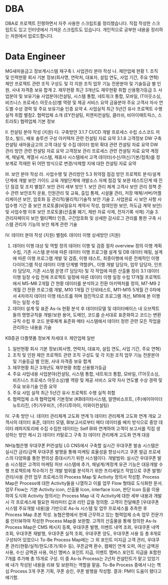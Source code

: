 # DBA
DBA로 프로젝트 진행하면서 자주 사용한 스크립트를 정리했습니다.
직접 작성한 스크립트도 있고 인터넷에서 가져온 스크립트도 있습니다.
개인적으로 공부한 내용을 정리하는 차원에서 업로드합니다.


# Data Engineer

MG새마을금고 정보계시스템 재구축
I. 사업관리 분야 작성
  나. 제안업체 현황
    1. 조직 및 인력현황
      회사 기본 정보(회사명, 연락처, 대표자, 설립 연도, 사업 기간, 주요 연혁)
      제안 프로젝트 관련 조직 구성도 및 각 지원 조직 업무 기능
      전문분야 및 기술등급 별 인원, 사내 자격증 보유 합계
    2. 재무현황
      최근 3개년도 재무현황 취합 신용평가등급
    3. 사업분야 및 보유기술
      사업분야(컨설팅, 시스템 통합, 네트워크 통합, 모바일, IT아웃소싱, 비즈니스 프로세스 아웃소싱)별 역량 및 제공 서비스 요약
  	  금융분야 주요 고객사
      자사 연도별 수상 경력 및 주요 보유기술 인증 요약
    4. 사업실적
      최근 5년간 유사 프로젝트 수행 실적 취합
  별첨2. 협력업체 소개 (EY컨설팅, 피앤피컨설팅, 클러쉬, 비아이매트릭스, 스트라토)
    협력업체 기본 정보

II. 컨설팅 분야 작성 (지원)
  다. 구축방안
     3.1.7 CI/CD 개발 프로세스 수립
       소스코드 저장소, 빌드, 배포 솔루션 구성 아키텍처 관련 컨설팅 자료 요약
     3.1.8 고객정보 DW 구축 컨설팅
       새마을금고의 고객 대상 및 수집 데이터 범위 확대 관련 컨설팅 자료 요약
       DW 관리 방안 관련 컨설팅 자료 요약
       고객정보 관리 프로세스 관련 컨설팅 자료 요약
       계정계, 채널계, 계열사 시스템, 제휴사 시스템에서 고객 데이터(수신/여신/기본/접촉)를 정보계로 적재한 뒤 어떤 방식으로 변경/삭제할 지에 대한 컨설팅 자료 요약

III. 보안 분야 작성
  라. 사업수행 및 관리방안
     5.3 취약점 점검 방안
        프로젝트 분석/설계단계에 개발 보안 가이드 교육
        개발단계에 개발소스 자체 점검 및 보완
        테스트단계 때 진단 점검 및 조치
  별첨7. 보안 관리 세부 방안 
    1. 보안 관리 체계
        고객사 보안 관리 정책 준수 관련 보안조직 운용, 인원관리 및 교육, 출입 통제, 시설물 관리, 저장 매체/서버/어플리케이션 보안, 암호화 등 관리적/물리적/기술적 보안 기술
    2. 사업완료 시 보안 사항
        사업수행 기간 중 보안 프로토콜(비밀유지 계약서 작성, 참여인원 보안, 하도급 계약 보안) 및 사업수행 이후 보안 프로토콜(산출물 폐기, 제반 자료 삭제, 전자기록 삭제) 기술
    3. 관리자페이지 보안
        멀티팩터 인증, 구간암호화 및 상세한 감사로그 관리를 통한 구축 시스템 관리자 기능의 보안 체계 관련 기술

IV. 데이터 분야 작성 (지원)
별첨6. 데이터 이행 상세방안 (지원)
  1. 데이터 이행 대상 및 역할 정의
    데이터 이행 및 검증 절차 overview 정의
	이행 계획 수립, 기존 시스템 분석에 따른 데이터 이행 프로그램 설계 및 DB 데이터 매핑, 설계에 따른 이행 프로그램 개발 및 검증, 이행 테스트, 최종이행에 따른 전체적인 이행 다이어그램 작성
    데이터 이행 단계별 역할(PL, 이행 개발 담당자, 업무 담당자, 인프라 담당자, 기존 시스템 운영 IT 담당자) 및 각 작업에 따른 산출물 정리
  3.1 데이터 이행 일정 수립
    전체 프로젝트 일정에 따른 데이터 이행 일정 수립
	17개월 프로젝트에서 M5-M6 2개월 간 현황 데이터를 분석하고 전환 아키텍처를 정의, M7-M9 2개월 간 전환 프로그램 개발, M10 1개월 간 단위테스트, M11-M15 5개월 간 0차에서 4차까지 데이터 이행 테스트를 하며 점진적으로 프로그램 개선, M16에 본 이행하는 일정 수립
  4. 데이터 설계 및 표준
    As-Is 현황 분석 후 데이터모델 및 데이터베이스 내 오브젝트들의 명명규칙을 개발/보완
	용어, 도메인, 코드를 순서대로 표준화하고 코드는 변환 규칙 수립 후 코드 분류체계 표준화
	메타 시스템에서 데이터 정련 관련 모든 작업을 관리하는 내용을 기술












KB증권 더플랫폼 정보계 차세대
II. 제안업체 일반
  1. 일반현황
    회사 기본 정보(회사명, 연락처, 대표자, 설립 연도, 사업 기간, 주요 연혁)
  2. 조직 및 인원
    제안 프로젝트 관련 조직 구성도 및 각 지원 조직 업무 기능
    전문분야 및 기술등급 별 인원, 사내 자격증 보유 합계
  3. 재무현황
    최근 3개년도 재무현황 취합 신용평가등급
  4. 주요 사업내용
    사업분야(컨설팅, 시스템 통합, 네트워크 통합, 모바일, IT아웃소싱, 비즈니스 프로세스 아웃소싱)별 역량 및 제공 서비스 요약
    자사 연도별 수상 경력 및 주요 보유기술 인증 요약
  5. 주요 사업 실적
    최근 5년간 유사 프로젝트 수행 실적 취합
  6. 협력업체 소개
    협력업체 기본정보 (KB데이타시스템, 알앤비소프트, (주)에이아이더뉴트리진, (주)가우비즈, (주)디투아이, 이와이컨설팅)

IV. 구축 방안
  나. 데이터 관리체계 고도화 연계
    1) 데이터 관리체계 고도화 연계 개요
	  고객사의 데이터 표준, 데이터 모델, BI보고서로부터 메타 데이터를 배치 방식으로 중앙 데이터 레파지토리에 수집
	  수집한 데이터는 Self BI와 연계하여 고객이 보고서를 직접 생성하는 방안 제시
	2) 데이터 카탈로그 구축
	3) 데이터 관리체계 고도화 연계 대응


NH농협은행 우대쿠폰 PI컨설팅
  LG CNS에서 구축할 실시간 우대쿠폰 발송 시스템은 실시간 금리/금액 우대쿠폰 발행을 통해 마케팅 효율성을 향상시키고 쿠폰 발급 프로세스의 다양화를 통한 편의성 증대시키기 위한 시스템이다.
  개발범위: 실시간 우대쿠폰 발송 시스템은 고객의 마케팅 허브 시스템에 추가, 채널계/계정계 유관 기능은 대응개발 수행
  프로젝트에 착수하기 전 개발 범위를 분석하기 위한 프리세일즈 작업으로 쿠폰 발행/관리/사용 관련 업무 프로세스의 Process Map 및 Activity 정의서 작성함.
  Process Map은 Process에 대한 Activity들을 나열하고 이를 업무 Flow 형태로 도식화한 문서. 업무 Flow는 기본 Activity icon, 산출물 Icon, interface Icon, 판단 Icon 등을 이용하여 도식화
  Activity 정의서는 Process Map 내 각 Activity에 대한 세부 내용과 개발 시 각 프로세스에 필요한 파라미터 값과 리턴 값을 정의함.
  고객이 전달해준 [우대쿠폰 시스템 주요개발 내용]을 기반으로 As-Is 시스템 및 업무 프로세스를 추측한 후 Process Map 초본 작성.
  농협은행에서 현재 근무하고 있는 협력업체 소속 업무 전문가를 인터뷰하여 작성한 Process Map을 보완함.
  고객의 산출물을 통해 정의한 As-Is Process Map은 CMS 메시지 등록, 우대쿠폰 발행, 이벤트 내역 조회, 우대쿠폰 내역 조회, 우대쿠폰 재발행, 우대쿠폰 실적 조회, 우대쿠폰 양도, 우대쿠폰 사용 등 총 8개로 구성되어 있었으나
  To-Be Process Map에는 그 외 포인트 미지급 고객 관리, 우대쿠폰 관리(현황/실적/한도/추가/회수 등), 쿠픈금액 환수, 캠페인 연계 오퍼, 여신 금액권 사용, 수신 금액권 사용, 여신 멤버스 포인트 지급, 이벤트 멤버스 포인트 지급을 포함한 7개를 추가해 총 15개로 구성.
  이 중 As-Is Process는 2년차 컨설턴트가 맡고 있었기에 내가 작성된 내용을 리뷰 및 보완하는 역할을 맡음.
  To-Be Process 중에서 나는 핵심 Process 3개 쿠폰 기획, 쿠폰 승인, 쿠폰 발행을 작성함.
  결과: PM이 도움이 됐다고 얘기함.
